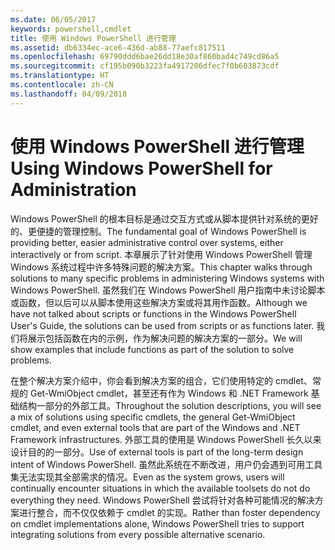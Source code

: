```yaml
---
ms.date: 06/05/2017
keywords: powershell,cmdlet
title: 使用 Windows PowerShell 进行管理
ms.assetid: db6334ec-ace6-436d-ab88-77aefc817511
ms.openlocfilehash: 69790ddd6bae26dd18e30af860bad4c749cd86a5
ms.sourcegitcommit: cf195b090b3223fa4917206dfec7f0b603873cdf
ms.translationtype: HT
ms.contentlocale: zh-CN
ms.lasthandoff: 04/09/2018
---
```

# <a name="using-windows-powershell-for-administration"></a><span data-ttu-id="f974f-103">使用 Windows PowerShell 进行管理</span><span class="sxs-lookup"><span data-stu-id="f974f-103">Using Windows PowerShell for Administration</span></span>
<span data-ttu-id="f974f-104">Windows PowerShell 的根本目标是通过交互方式或从脚本提供针对系统的更好的、更便捷的管理控制。</span><span class="sxs-lookup"><span data-stu-id="f974f-104">The fundamental goal of Windows PowerShell is providing better, easier administrative control over systems, either interactively or from script.</span></span> <span data-ttu-id="f974f-105">本章展示了针对使用 Windows PowerShell 管理 Windows 系统过程中许多特殊问题的解决方案。</span><span class="sxs-lookup"><span data-stu-id="f974f-105">This chapter walks through solutions to many specific problems in administering Windows systems with Windows PowerShell.</span></span> <span data-ttu-id="f974f-106">虽然我们在 Windows PowerShell 用户指南中未讨论脚本或函数，但以后可以从脚本使用这些解决方案或将其用作函数。</span><span class="sxs-lookup"><span data-stu-id="f974f-106">Although we have not talked about scripts or functions in the Windows PowerShell User's Guide, the solutions can be used from scripts or as functions later.</span></span> <span data-ttu-id="f974f-107">我们将展示包括函数在内的示例，作为解决问题的解决方案的一部分。</span><span class="sxs-lookup"><span data-stu-id="f974f-107">We will show examples that include functions as part of the solution to solve problems.</span></span>

<span data-ttu-id="f974f-108">在整个解决方案介绍中，你会看到解决方案的组合，它们使用特定的 cmdlet、常规的 Get-WmiObject cmdlet，甚至还有作为 Windows 和 .NET Framework 基础结构一部分的外部工具。</span><span class="sxs-lookup"><span data-stu-id="f974f-108">Throughout the solution descriptions, you will see a mix of solutions using specific cmdlets, the general Get-WmiObject cmdlet, and even external tools that are part of the Windows and .NET Framework infrastructures.</span></span> <span data-ttu-id="f974f-109">外部工具的使用是 Windows PowerShell 长久以来设计目的的一部分。</span><span class="sxs-lookup"><span data-stu-id="f974f-109">Use of external tools is part of the long-term design intent of Windows PowerShell.</span></span> <span data-ttu-id="f974f-110">虽然此系统在不断改进，用户仍会遇到可用工具集无法实现其全部需求的情况。</span><span class="sxs-lookup"><span data-stu-id="f974f-110">Even as the system grows, users will continually encounter situations in which the available toolsets do not do everything they need.</span></span> <span data-ttu-id="f974f-111">Windows PowerShell 尝试将针对各种可能情况的解决方案进行整合，而不仅仅依赖于 cmdlet 的实现。</span><span class="sxs-lookup"><span data-stu-id="f974f-111">Rather than foster dependency on cmdlet implementations alone, Windows PowerShell tries to support integrating solutions from every possible alternative scenario.</span></span>